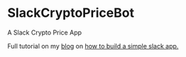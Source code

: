 # SlackCryptoPriceBot
A Slack Crypto Price App

Full tutorial on my [blog](https://chlee.co) on [how to build a simple slack app.](https://chlee.co/how-to-build-a-simple-slack-crypto-app-tutorial/)
